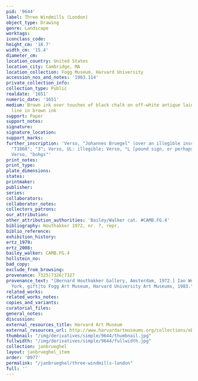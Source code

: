 ```yaml
---
pid: '9644'
label: Three Windmills (London)
object_type: Drawing
genre: Landscape
worktags:
iconclass_code:
height_cm: '18.7'
width_cm: '15.4'
diameter_cm:
location_country: United States
location_city: Cambridge, MA
location_collection: Fogg Museum, Harvard University
accession_nos_and_notes: '1983.114'
private_collection_info:
collection_type: Public
realdate: '1651'
numeric_date: '1651'
medium: Brown ink over touches of black chalk on off-white antique laid paper, framing
  line in brown ink
support: Paper
support_notes:
signature:
signature_location:
support_marks:
further_inscription: 'Verso, "Johannes Bruegel" (over an illegible inscription); Verso,
  "T1868"; "3"; Verso, UL: illegible; Verso, "L [pound sign, or perhaps K or lc]";
  Verso, "bohgs"'
print_notes:
print_type:
plate_dimensions:
states:
printmaker:
publisher:
series:
collaborators:
collaborator_notes:
collectors_patrons:
our_attribution:
other_attribution_authorities: 'Bailey/Walker cat. #CAMB.FG.4'
bibliography: Houthakker 1972, nr. 7, repr.
biblio_reference:
exhibition_history:
ertz_1979:
ertz_2008:
bailey_walker: CAMB.FG.4
hollstein_no:
bad_copy:
exclude_from_browsing:
provenance: 7325|7326|7327
provenance_text: "[Bernard Houthakker Gallery, Amsterdam, 1972.] Ian Woodner, New
  York, gift|to Fogg Art Museum, Harvard University Art Museums, 1983."
related_works:
related_works_notes:
copies_and_variants:
curatorial_files:
general_notes:
discussion:
external_resources_title: Harvard Art Museum
external_resources_url: http://www.harvardartmuseums.org/collections/object/295137
thumbnail: "/img/derivatives/simple/9644/thumbnail.jpg"
fullwidth: "/img/derivatives/simple/9644/fullwidth.jpg"
collection: janbrueghel
layout: janbrueghel_item
order: '0977'
permalink: "/janbrueghel/three-windmills-london"
full: ''
---
```

